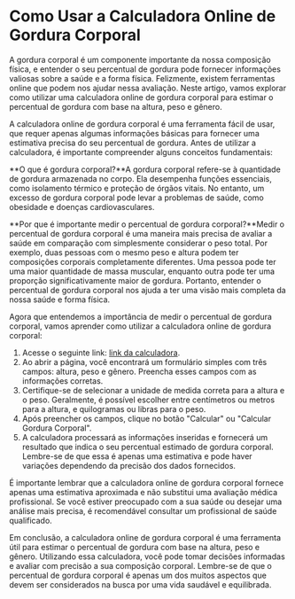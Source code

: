 Como Usar a Calculadora Online de Gordura Corporal
==================================================

A gordura corporal é um componente importante da nossa composição física, e entender o seu percentual de gordura pode fornecer informações valiosas sobre a saúde e a forma física. Felizmente, existem ferramentas online que podem nos ajudar nessa avaliação. Neste artigo, vamos explorar como utilizar uma calculadora online de gordura corporal para estimar o percentual de gordura com base na altura, peso e gênero.

A calculadora online de gordura corporal é uma ferramenta fácil de usar, que requer apenas algumas informações básicas para fornecer uma estimativa precisa do seu percentual de gordura. Antes de utilizar a calculadora, é importante compreender alguns conceitos fundamentais:

**O que é gordura corporal?**A gordura corporal refere-se à quantidade de gordura armazenada no corpo. Ela desempenha funções essenciais, como isolamento térmico e proteção de órgãos vitais. No entanto, um excesso de gordura corporal pode levar a problemas de saúde, como obesidade e doenças cardiovasculares.

**Por que é importante medir o percentual de gordura corporal?**Medir o percentual de gordura corporal é uma maneira mais precisa de avaliar a saúde em comparação com simplesmente considerar o peso total. Por exemplo, duas pessoas com o mesmo peso e altura podem ter composições corporais completamente diferentes. Uma pessoa pode ter uma maior quantidade de massa muscular, enquanto outra pode ter uma proporção significativamente maior de gordura. Portanto, entender o percentual de gordura corporal nos ajuda a ter uma visão mais completa da nossa saúde e forma física.

Agora que entendemos a importância de medir o percentual de gordura corporal, vamos aprender como utilizar a calculadora online de gordura corporal:

1. Acesse o seguinte link: [link da calculadora](https://www.onlinecalculatorsfree.com/pt/fitness/body-fat-calculator.html).
2. Ao abrir a página, você encontrará um formulário simples com três campos: altura, peso e gênero. Preencha esses campos com as informações corretas.
3. Certifique-se de selecionar a unidade de medida correta para a altura e o peso. Geralmente, é possível escolher entre centímetros ou metros para a altura, e quilogramas ou libras para o peso.
4. Após preencher os campos, clique no botão "Calcular" ou "Calcular Gordura Corporal".
5. A calculadora processará as informações inseridas e fornecerá um resultado que indica o seu percentual estimado de gordura corporal. Lembre-se de que essa é apenas uma estimativa e pode haver variações dependendo da precisão dos dados fornecidos.

É importante lembrar que a calculadora online de gordura corporal fornece apenas uma estimativa aproximada e não substitui uma avaliação médica profissional. Se você estiver preocupado com a sua saúde ou desejar uma análise mais precisa, é recomendável consultar um profissional de saúde qualificado.

Em conclusão, a calculadora online de gordura corporal é uma ferramenta útil para estimar o percentual de gordura com base na altura, peso e gênero. Utilizando essa calculadora, você pode tomar decisões informadas e avaliar com precisão a sua composição corporal. Lembre-se de que o percentual de gordura corporal é apenas um dos muitos aspectos que devem ser considerados na busca por uma vida saudável e equilibrada.